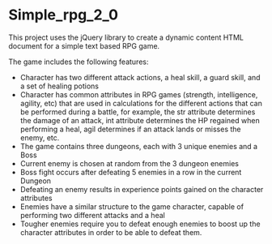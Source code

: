 Simple_rpg_2_0
==============
This project uses the jQuery library to create a dynamic content HTML document for a simple text based RPG game.

The game includes the following features:

- Character has two different attack actions, a heal skill, a guard skill, and a set of healing potions
- Character has common attributes in RPG games (strength, intelligence, agility, etc) that are used in calculations 
  for the different actions that can be performed during a battle, for example, the str attribute determines the damage
  of an attack, int attribute determines the HP regained when performing a heal, agil determines if an attack lands or
  misses the enemy, etc.
- The game contains three dungeons, each with 3 unique enemies and a Boss
- Current enemy is chosen at random from the 3 dungeon enemies
- Boss fight occurs after defeating 5 enemies in a row in the current Dungeon
- Defeating an enemy results in experience points gained on the character attributes
- Enemies have a similar structure to the game character, capable of performing two different attacks and a heal
- Tougher enemies require you to defeat enough enemies to boost up the character attributes in order to be able to 
  defeat them.
